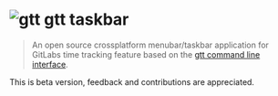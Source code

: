 # ![gtt](https://raw.githubusercontent.com/kriskbx/gitlab-time-tracker-taskbar/master/src/icons/png/64x64.png) gtt taskbar

>  An open source crossplatform menubar/taskbar application for GitLabs time tracking feature based on the [gtt command line interface](https://github.com/kriskbx/gitlab-time-tracker).

This is beta version, feedback and contributions are appreciated.